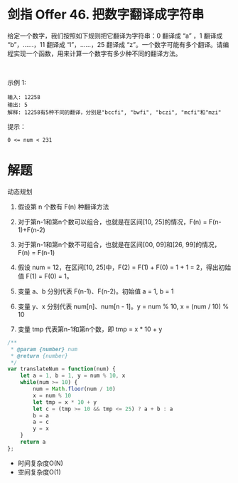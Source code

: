 # 剑指 Offer 46. 把数字翻译成字符串

给定一个数字，我们按照如下规则把它翻译为字符串：0 翻译成 “a” ，1 翻译成 “b”，……，11 翻译成 “l”，……，25 翻译成 “z”。一个数字可能有多个翻译。请编程实现一个函数，用来计算一个数字有多少种不同的翻译方法。

 

示例 1:
```
输入: 12258
输出: 5
解释: 12258有5种不同的翻译，分别是"bccfi", "bwfi", "bczi", "mcfi"和"mzi"
```

提示：
```
0 <= num < 231
```

# 解题
动态规划
1. 假设第 n 个数有 F(n) 种翻译方法
2. 对于第n-1和第n个数可以组合，也就是在区间[10, 25]的情况，F(n) = F(n-1)+F(n-2)
3. 对于第n-1和第n个数不可组合，也就是在区间[00, 09]和[26, 99]的情况，F(n) = F(n-1)
4. 假设 num = 12，在区间[10, 25]中，F(2) = F(1) + F(0) = 1 + 1 = 2，得出初始值 F(1) = F(0) = 1。

5. 变量 a、b 分别代表 F(n-1)、F(n-2)。初始值 a = 1, b = 1
6. 变量 y、x 分别代表 num[n]、num[n - 1]。y = num % 10, x = (num / 10) % 10
7. 变量 tmp 代表第n-1和第n个数，即 tmp = x * 10 + y

```js
/**
 * @param {number} num
 * @return {number}
 */
var translateNum = function(num) {
    let a = 1, b = 1, y = num % 10, x
    while(num >= 10) {
        num = Math.floor(num / 10)
        x = num % 10
        let tmp = x * 10 + y
        let c = (tmp >= 10 && tmp <= 25) ? a + b : a
        b = a
        a = c
        y = x
    }
    return a
};
```

- 时间复杂度O(N)
- 空间复杂度O(1)